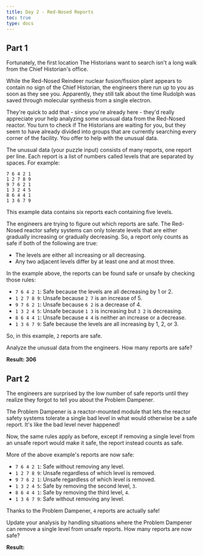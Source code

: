 ```yaml
---
title: Day 2 - Red-Nosed Reports
toc: true
type: docs
---
```

## Part 1

Fortunately, the first location The Historians want to search isn't a long walk from the Chief Historian's office.

While the Red-Nosed Reindeer nuclear fusion/fission plant appears to contain no sign of the Chief Historian, the engineers there run up to you as soon as they see you. Apparently, they still talk about the time Rudolph was saved through molecular synthesis from a single electron.

They're quick to add that - since you're already here - they'd really appreciate your help analyzing some unusual data from the Red-Nosed reactor. You turn to check if The Historians are waiting for you, but they seem to have already divided into groups that are currently searching every corner of the facility. You offer to help with the unusual data.

The unusual data (your puzzle input) consists of many reports, one report per line. Each report is a list of numbers called levels that are separated by spaces. For example:


```
7 6 4 2 1
1 2 7 8 9
9 7 6 2 1
1 3 2 4 5
8 6 4 4 1
1 3 6 7 9
```

This example data contains six reports each containing five levels.

The engineers are trying to figure out which reports are safe. The Red-Nosed reactor safety systems can only tolerate levels that are either gradually increasing or gradually decreasing. So, a report only counts as safe if both of the following are true:

- The levels are either all increasing or all decreasing.
- Any two adjacent levels differ by at least one and at most three.

In the example above, the reports can be found safe or unsafe by checking those rules:

- ``7 6 4 2 1``: Safe because the levels are all decreasing by 1 or 2.
- ``1 2 7 8 9``: Unsafe because ``2 7`` is an increase of 5.
- ``9 7 6 2 1``: Unsafe because ``6 2`` is a decrease of 4.
- ``1 3 2 4 5``: Unsafe because ``1 3`` is increasing but ``3 2`` is decreasing.
- ``8 6 4 4 1``: Unsafe because ``4 4`` is neither an increase or a decrease.
- ``1 3 6 7 9``: Safe because the levels are all increasing by 1, 2, or 3.


So, in this example, ``2`` reports are safe.

Analyze the unusual data from the engineers. How many reports are safe?

**Result: 306**

## Part 2

The engineers are surprised by the low number of safe reports until they realize they forgot to tell you about the Problem Dampener.

The Problem Dampener is a reactor-mounted module that lets the reactor safety systems tolerate a single bad level in what would otherwise be a safe report. It's like the bad level never happened!

Now, the same rules apply as before, except if removing a single level from an unsafe report would make it safe, the report instead counts as safe.

More of the above example's reports are now safe:

- ``7 6 4 2 1``: Safe without removing any level.
- ``1 2 7 8 9``: Unsafe regardless of which level is removed.
- ``9 7 6 2 1``: Unsafe regardless of which level is removed.
- ``1 3 2 4 5``: Safe by removing the second level, ``3``.
- ``8 6 4 4 1``: Safe by removing the third level, ``4``.
- ``1 3 6 7 9``: Safe without removing any level.

Thanks to the Problem Dampener, ``4`` reports are actually safe!

Update your analysis by handling situations where the Problem Dampener can remove a single level from unsafe reports. How many reports are now safe?

**Result:**
